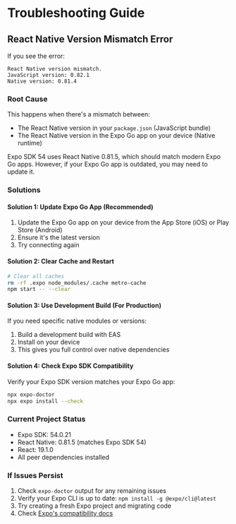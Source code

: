 # Troubleshooting Guide

## React Native Version Mismatch Error

If you see the error:

```
React Native version mismatch.
JavaScript version: 0.82.1
Native version: 0.81.4
```

### Root Cause

This happens when there's a mismatch between:

- The React Native version in your `package.json` (JavaScript bundle)
- The React Native version in the Expo Go app on your device (Native runtime)

Expo SDK 54 uses React Native 0.81.5, which should match modern Expo Go apps. However, if your Expo Go app is outdated, you may need to update it.

### Solutions

#### Solution 1: Update Expo Go App (Recommended)

1. Update the Expo Go app on your device from the App Store (iOS) or Play Store (Android)
2. Ensure it's the latest version
3. Try connecting again

#### Solution 2: Clear Cache and Restart

```bash
# Clear all caches
rm -rf .expo node_modules/.cache metro-cache
npm start -- --clear
```

#### Solution 3: Use Development Build (For Production)

If you need specific native modules or versions:

1. Build a development build with EAS
2. Install on your device
3. This gives you full control over native dependencies

#### Solution 4: Check Expo SDK Compatibility

Verify your Expo SDK version matches your Expo Go app:

```bash
npx expo-doctor
npx expo install --check
```

### Current Project Status

- Expo SDK: 54.0.21
- React Native: 0.81.5 (matches Expo SDK 54)
- React: 19.1.0
- All peer dependencies installed

### If Issues Persist

1. Check `expo-doctor` output for any remaining issues
2. Verify your Expo CLI is up to date: `npm install -g @expo/cli@latest`
3. Try creating a fresh Expo project and migrating code
4. Check [Expo's compatibility docs](https://docs.expo.dev/workflow/using-expo-cli/)
